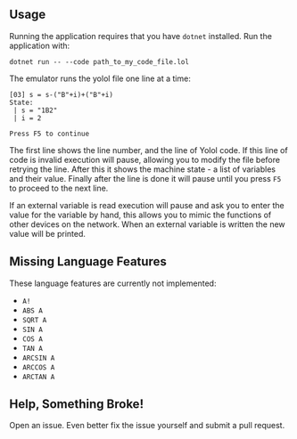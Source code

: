 ## Usage

Running the application requires that you have `dotnet` installed. Run the application with:

```
dotnet run -- --code path_to_my_code_file.lol
```

The emulator runs the yolol file one line at a time:

```
[03] s = s-("B"+i)+("B"+i)
State:
 | s = "1B2"
 | i = 2

Press F5 to continue
```

The first line shows the line number, and the line of Yolol code. If this line of code is invalid execution will pause, allowing you to modify the file before retrying the line. After this it shows the machine state - a list of variables and their value. Finally after the line is done it will pause until you press `F5` to proceed to the next line.

If an external variable is read execution will pause and ask you to enter the value for the variable by hand, this allows you to mimic the functions of other devices on the network. When an external variable is written the new value will be printed.

## Missing Language Features

These language features are currently not implemented:
 - `A!`
 - `ABS A`
 - `SQRT A`
 - `SIN A`
 - `COS A`
 - `TAN A`
 - `ARCSIN A`
 - `ARCCOS A`
 - `ARCTAN A`

## Help, Something Broke!

Open an issue. Even better fix the issue yourself and submit a pull request.